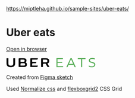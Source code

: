 https://miptleha.github.io/sample-sites/uber-eats/

# Uber eats

[Open in browser](https://miptleha.github.io/sample-sites/uber-eats/)

![Uber-eats](img/logo.svg)

Created from [Figma sketch](https://www.figma.com/file/8lxQ3PGYTHQsCgTXnEJre8/Uber-Eats)

Used [Normalize css](https://cdnjs.com/libraries/normalize) and [flexboxgrid2](https://evgenyrodionov.github.io/flexboxgrid2/) CSS Grid
